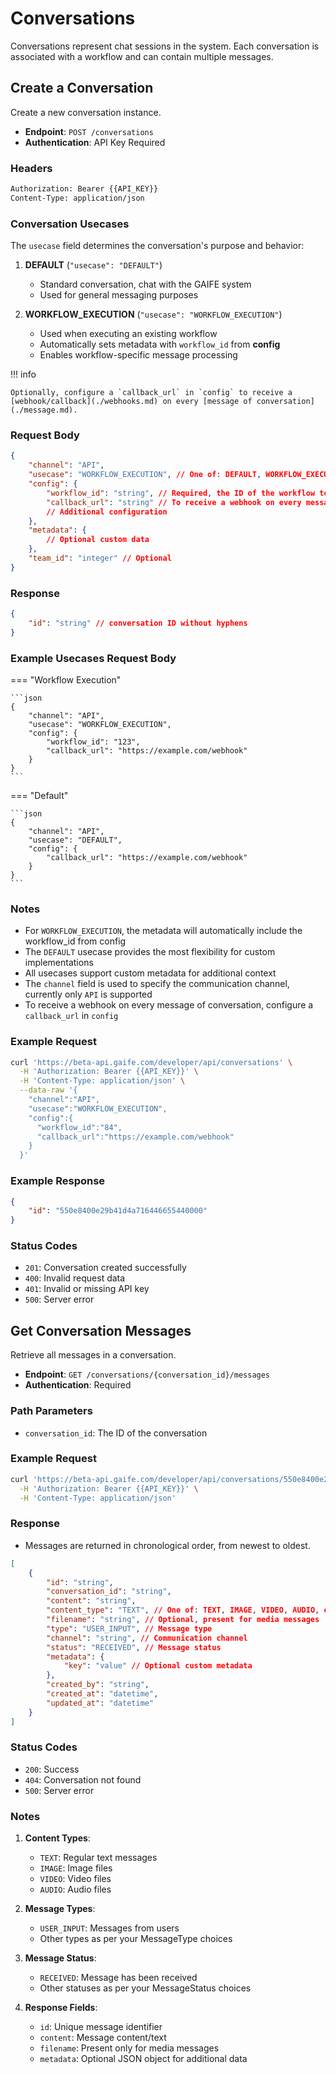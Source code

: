# Conversations

Conversations represent chat sessions in the system. Each conversation is associated with a workflow and can contain
multiple messages.

## Create a Conversation

Create a new conversation instance.

-   **Endpoint**: `POST /conversations`
-   **Authentication**: API Key Required

### Headers

```bash
Authorization: Bearer {{API_KEY}}
Content-Type: application/json
```

### Conversation Usecases

The `usecase` field determines the conversation's purpose and behavior:

1. **DEFAULT** (`"usecase": "DEFAULT"`)

    - Standard conversation, chat with the GAIFE system
    - Used for general messaging purposes

2. **WORKFLOW_EXECUTION** (`"usecase": "WORKFLOW_EXECUTION"`)
    - Used when executing an existing workflow
    - Automatically sets metadata with `workflow_id` from **config**
    - Enables workflow-specific message processing

!!! info

    Optionally, configure a `callback_url` in `config` to receive a [webhook/callback](./webhooks.md) on every [message of conversation](./message.md).

### Request Body

```json
{
    "channel": "API",
    "usecase": "WORKFLOW_EXECUTION", // One of: DEFAULT, WORKFLOW_EXECUTION
    "config": {
        "workflow_id": "string", // Required, the ID of the workflow to execute
        "callback_url": "string" // To receive a webhook on every message of conversation
        // Additional configuration
    },
    "metadata": {
        // Optional custom data
    },
    "team_id": "integer" // Optional
}
```

### Response

```json
{
    "id": "string" // conversation ID without hyphens
}
```

### Example Usecases Request Body

=== "Workflow Execution"

    ```json
    {
        "channel": "API",
        "usecase": "WORKFLOW_EXECUTION",
        "config": {
            "workflow_id": "123",
            "callback_url": "https://example.com/webhook"
        }
    }
    ```

=== "Default"

    ```json
    {
        "channel": "API",
        "usecase": "DEFAULT",
        "config": {
            "callback_url": "https://example.com/webhook"
        }
    }
    ```

### Notes

-   For `WORKFLOW_EXECUTION`, the metadata will automatically include the workflow_id from config
-   The `DEFAULT` usecase provides the most flexibility for custom implementations
-   All usecases support custom metadata for additional context
-   The `channel` field is used to specify the communication channel, currently only `API` is supported
-   To receive a webhook on every message of conversation, configure a `callback_url` in `config`

### Example Request

```bash
curl 'https://beta-api.gaife.com/developer/api/conversations' \
  -H 'Authorization: Bearer {{API_KEY}}' \
  -H 'Content-Type: application/json' \
  --data-raw '{
    "channel":"API",
    "usecase":"WORKFLOW_EXECUTION",
    "config":{
      "workflow_id":"84",
      "callback_url":"https://example.com/webhook"
    }
  }'
```

### Example Response

```json
{
    "id": "550e8400e29b41d4a716446655440000"
}
```

### Status Codes

-   `201`: Conversation created successfully
-   `400`: Invalid request data
-   `401`: Invalid or missing API key
-   `500`: Server error

## **Get Conversation Messages**

Retrieve all messages in a conversation.

-   **Endpoint**: `GET /conversations/{conversation_id}/messages`
-   **Authentication**: Required

### Path Parameters

-   `conversation_id`: The ID of the conversation

### Example Request

```bash
curl 'https://beta-api.gaife.com/developer/api/conversations/550e8400e29b41d4a716446655440000/messages' \
  -H 'Authorization: Bearer {{API_KEY}}' \
  -H 'Content-Type: application/json'
```

### Response

-   Messages are returned in chronological order, from newest to oldest.

```json
[
    {
        "id": "string",
        "conversation_id": "string",
        "content": "string",
        "content_type": "TEXT", // One of: TEXT, IMAGE, VIDEO, AUDIO, etc.
        "filename": "string", // Optional, present for media messages
        "type": "USER_INPUT", // Message type
        "channel": "string", // Communication channel
        "status": "RECEIVED", // Message status
        "metadata": {
            "key": "value" // Optional custom metadata
        },
        "created_by": "string",
        "created_at": "datetime",
        "updated_at": "datetime"
    }
]
```

### Status Codes

-   `200`: Success
-   `404`: Conversation not found
-   `500`: Server error

### Notes

1. **Content Types**:

    - `TEXT`: Regular text messages
    - `IMAGE`: Image files
    - `VIDEO`: Video files
    - `AUDIO`: Audio files

2. **Message Types**:

    - `USER_INPUT`: Messages from users
    - Other types as per your MessageType choices

3. **Message Status**:

    - `RECEIVED`: Message has been received
    - Other statuses as per your MessageStatus choices

4. **Response Fields**:
    - `id`: Unique message identifier
    - `content`: Message content/text
    - `filename`: Present only for media messages
    - `metadata`: Optional JSON object for additional data
